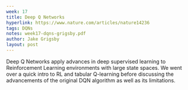 ```yaml
---
week: 17
title: Deep Q Networks
hyperlink: https://www.nature.com/articles/nature14236
tags: DQNs
notes: week17-dqns-grigsby.pdf
author: Jake Grigsby
layout: post
---
```

Deep Q Networks apply advances in deep supervised learning to Reinforcement Learning environments with large state spaces. We went over a quick intro to RL and tabular Q-learning before discussing the advancements of the original DQN algorithm as well as its limitations.

